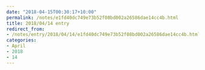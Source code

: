 ```yaml
---
date: "2018-04-15T00:30:17+10:00"
permalink: /notes/e1fd40dc749e73b52f08bd002a26586dae14cc4b.html
title: 2018/04/14 entry
redirect_from:
- /notes/entry/2018/04/14/e1fd40dc749e73b52f08bd002a26586dae14cc4b.html
categories:
- April
- 2018
- 14
---
```

